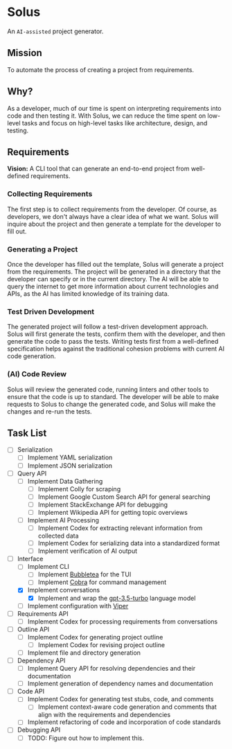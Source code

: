 # Solus
An `AI-assisted` project generator.

## Mission
To automate the process of creating a project from requirements.

## Why?
As a developer, much of our time is spent on interpreting requirements into 
code and then testing it. With Solus, we can reduce the time spent on low-level
tasks and focus on high-level tasks like architecture, design, and testing.

## Requirements
**Vision:** A CLI tool that can generate an end-to-end project from well-defined 
requirements.

### Collecting Requirements
The first step is to collect requirements from the developer. Of course, as 
developers, we don't always have a clear idea of what we want. Solus will 
inquire about the project and then generate a template for the developer to 
fill out.

### Generating a Project
Once the developer has filled out the template, Solus will generate a project
from the requirements. The project will be generated in a directory that the
developer can specify or in the current directory. The AI will be able to query
the internet to get more information about current technologies and APIs, as the
AI has limited knowledge of its training data.

### Test Driven Development
The generated project will follow a test-driven development approach. Solus
will first generate the tests, confirm them with the developer, and then 
generate the code to pass the tests. Writing tests first from a well-defined 
specification helps against the traditional cohesion problems with current 
AI code generation.

### (AI) Code Review
Solus will review the generated code, running linters and other tools to 
ensure that the code is up to standard. The developer will be able to make 
requests to Solus to change the generated code, and Solus will make the 
changes and re-run the tests.

## Task List
- [ ] Serialization
  - [ ] Implement YAML serialization
  - [ ] Implement JSON serialization
- [ ] Query API
  - [ ] Implement Data Gathering
    - [ ] Implement Colly for scraping
    - [ ] Implement Google Custom Search API for general searching
    - [ ] Implement StackExchange API for debugging
    - [ ] Implement Wikipedia API for getting topic overviews
  - [ ] Implement AI Processing
    - [ ] Implement Codex for extracting relevant information from collected data
    - [ ] Implement Codex for serializing data into a standardized format
    - [ ] Implement verification of AI output
- [ ] Interface
  - [ ] Implement CLI
    - [ ] Implement [Bubbletea](https://github.com/charmbracelet/bubbletea) for the TUI
    - [ ] Implement [Cobra](https://github.com/spf13/cobra) for command management
  - [x] Implement conversations
    - [x] Implement and wrap the [gpt-3.5-turbo](https://openai.com/blog/introducing-chatgpt-and-whisper-apis) language model
  - [ ] Implement configuration with [Viper](https://github.com/spf13/viper)
- [ ] Requirements API
  - [ ] Implement Codex for processing requirements from conversations
- [ ] Outline API
  - [ ] Implement Codex for generating project outline
    - [ ] Implement Codex for revising project outline
  - [ ] Implement file and directory generation
- [ ] Dependency API
  - [ ] Implement Query API for resolving dependencies and their documentation
  - [ ] Implement generation of dependency names and documentation
- [ ] Code API
  - [ ] Implement Codex for generating test stubs, code, and comments
    - [ ] Implement context-aware code generation and comments that align with the requirements and dependencies
  - [ ] Implement refactoring of code and incorporation of code standards
- [ ] Debugging API
  - [ ] TODO: Figure out how to implement this.
